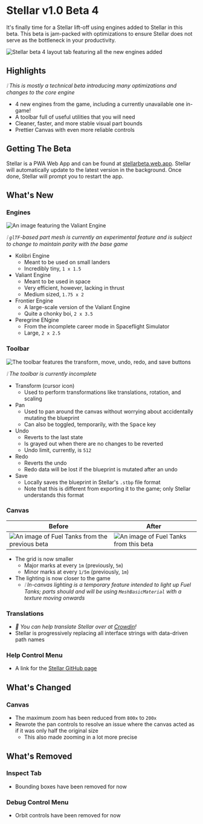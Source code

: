 # Stellar v1.0 Beta 4

It's finally time for a Stellar lift-off using engines added to Stellar in this beta. This beta is jam-packed with optimizations to ensure Stellar does not serve as the bottleneck in your productivity.

![Stellar beta 4 layout tab featuring all the new engines added](https://i.imgur.com/pDxWue1.png)

## Highlights

_❕ This is mostly a technical beta introducing many optimizations and changes to the core engine_

- 4 new engines from the game, including a currently unavailable one in-game!
- A toolbar full of useful utilities that you will need
- Cleaner, faster, and more stable visual part bounds
- Prettier Canvas with even more reliable controls

## Getting The Beta

Stellar is a PWA Web App and can be found at [stellarbeta.web.app](https://setllarbeta.web.app). Stellar will automatically update to the latest version in the background. Once done, Stellar will prompt you to restart the app.

## What's New

### Engines

![An image featuring the Valiant Engine](https://i.imgur.com/hmOHNYi.png)

_❕ `glTF`-based part mesh is currently an experimental feature and is subject to change to maintain parity with the base game_

- Kolibri Engine
  - Meant to be used on small landers
  - Incredibly tiny, `1 x 1.5`
- Valiant Engine
  - Meant to be used in space
  - Very efficient, however, lacking in thrust
  - Medium sized, `1.75 x 2`
- Frontier Engine
  - A large-scale version of the Valiant Engine
  - Quite a chonky boi, `2 x 3.5`
- Peregrine ENgine
  - From the incomplete career mode in Spaceflight Simulator
  - Large, `2 x 2.5`

### Toolbar

![The toolbar features the transform, move, undo, redo, and save buttons](https://i.imgur.com/ycNHqBc.png)

_❕ The toolbar is currently incomplete_

- Transform (cursor icon)
  - Used to perform transformations like translations, rotation, and scaling
- Pan
  - Used to pan around the canvas without worrying about accidentally mutating the blueprint
  - Can also be toggled, temporarily, with the <kbd>Space</kbd> key
- Undo
  - Reverts to the last state
  - Is grayed out when there are no changes to be reverted
  - Undo limit, currently, is `512`
- Redo
  - Reverts the undo
  - Redo data will be lost if the blueprint is mutated after an undo
- Save
  - Locally saves the blueprint in Stellar's `.stbp` file format
  - Note that this is different from exporting it to the game; only Stellar understands this format

### Canvas

| Before                                                                            | After                                                                     |
| --------------------------------------------------------------------------------- | ------------------------------------------------------------------------- |
| ![An image of Fuel Tanks from the previous beta](https://i.imgur.com/j8fRKI2.png) | ![An image of Fuel Tanks from this beta](https://i.imgur.com/fGszlud.png) |

- The grid is now smaller
  - Major marks at every `1m` (previously, `5m`)
  - Minor marks at every `1/5m` (previously, `1m`)
- The lighting is now closer to the game
  - _❕ In-canvas lighting is a temporary feature intended to light up Fuel Tanks; parts should and will be using `MeshBasicMaterial` with a texture moving onwards_

### Translations

- _🎉 You can help translate Stellar over at [Crowdin](https://crowdin.com/project/stellareditor)!_
- Stellar is progressively replacing all interface strings with data-driven path names

### Help Control Menu

- A link for the [Stellar GitHub page](https://github.com/tresabhi/stellar)

## What's Changed

### Canvas

- The maximum zoom has been reduced from `800x` to `200x`
- Rewrote the pan controls to resolve an issue where the canvas acted as if it was only half the original size
  - This also made zooming in a lot more precise

## What's Removed

### Inspect Tab

- Bounding boxes have been removed for now

### Debug Control Menu

- Orbit controls have been removed for now

